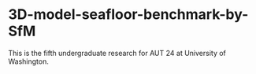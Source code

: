 # 3D-model-seafloor-benchmark-by-SfM
This is the fifth undergraduate research for AUT 24 at University of Washington. 
